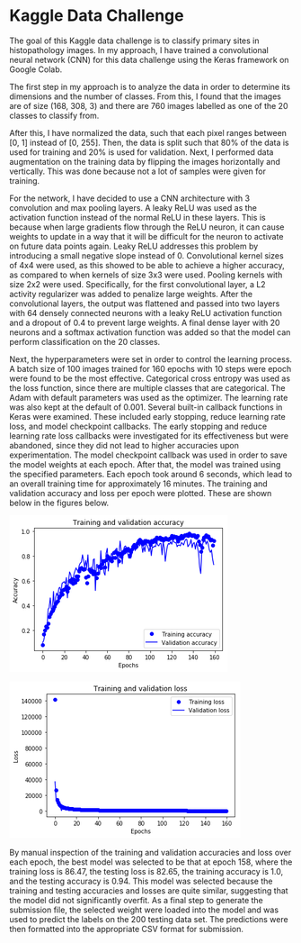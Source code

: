 # Kaggle Data Challenge

The goal of this Kaggle data challenge is to classify primary sites in histopathology images. In my approach, I have trained a convolutional neural network (CNN) for this data challenge using the Keras framework on Google Colab.

The first step in my approach is to analyze the data in order to determine its dimensions and the number of classes. From this, I found that the images are of size (168, 308, 3) and there are 760 images labelled as one of the 20 classes to classify from.

After this, I have normalized the data, such that each pixel ranges between [0, 1] instead of [0, 255]. Then, the data is split such that 80% of the data is used for training and 20% is used for validation. Next, I performed data augmentation on the training data by flipping the images horizontally and vertically. This was done because not a lot of samples were given for training.

For the network, I have decided to use a CNN architecture with 3 convolution and max pooling layers. A leaky ReLU was used as the activation function instead of the normal ReLU in these layers. This is because when large gradients flow through the ReLU neuron, it can cause weights to update in a way that it will be difficult for the neuron to activate on future data points again. Leaky ReLU addresses this problem by introducing a small negative slope instead of 0. Convolutional kernel sizes of 4x4 were used, as this showed to be able to achieve a higher accuracy, as compared to when kernels of size 3x3 were used. Pooling kernels with size 2x2 were used. Specifically, for the first convolutional layer, a L2 activity regularizer was added to penalize large weights. After the convolutional layers, the output was flattened and passed into two layers with 64 densely connected neurons with a leaky ReLU activation function and a dropout of 0.4 to prevent large weights. A final dense layer with 20 neurons and a softmax activation function was added so that the model can perform classification on the 20 classes.

Next, the hyperparameters were set in order to control the learning process. A batch size of 100 images trained for 160 epochs with 10 steps were epoch were found to be the most effective. Categorical cross entropy was used as the loss function, since there are multiple classes that are categorical. The Adam with default parameters was used as the optimizer. The learning rate was also kept at the default of 0.001.
Several built-in callback functions in Keras were examined. These included early stopping, reduce learning rate loss, and model checkpoint callbacks. The early stopping and reduce learning rate loss callbacks were investigated for its effectiveness but were abandoned, since they did not lead to higher accuracies upon experimentation. The model checkpoint callback was used in order to save the model weights at each epoch. After that, the model was trained using the specified parameters. Each epoch took around 6 seconds, which lead to an overall training time for approximately 16 minutes. The training and validation accuracy and loss per epoch were plotted. These are shown below in the figures below.

![Training and validation accuracy](accuracy.png)

![Training and validation loss](loss.png)

By manual inspection of the training and validation accuracies and loss over each epoch, the best model was selected to be that at epoch 158, where the training loss is 86.47, the testing loss is 82.65, the training accuracy is 1.0, and the testing accuracy is 0.94. This model was selected because the training and testing accuracies and losses are quite similar, suggesting that the model did not significantly overfit.
As a final step to generate the submission file, the selected weight were loaded into the model and was used to predict the labels on the 200 testing data set. The predictions were then formatted into the appropriate CSV format for submission.

